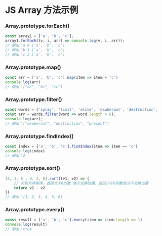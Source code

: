 # JS Array 方法示例

### Array.prototype.forEach()
```js
const array1 = ['a', 'b', 'c'];
array1.forEach((v, i, arr) => console.log(v, i, arr));
// 输出：a 0 ['a', 'b', 'c']
// 输出：b 1 ['a', 'b', 'c']
// 输出：c 2 ['a', 'b', 'c']
```

### Array.prototype.map()
```js
const arr = ['a', 'b', 'c'].map(item => item + 'c')
console.log(arr)
// 输出：["ac", "bc", "cc"]
```

### Array.prototype.filter()
```js
const words = ['spray', 'limit', 'elite', 'exuberant', 'destruction', 'present'];
const arr = words.filter(word => word.length > 6);
console.log(arr);
// 输出：["exuberant", "destruction", "present"]
```

### Array.prototype.findIndex()
```js
const index = ['a', 'b', 'c'].findIndex(item => item == 'c')
console.log(index)
// 输出：2
```

### Array.prototype.sort()
```js
[3, 1, 5 , 4, 2, 6].sort((v1, v2) => {
    // 实现升序排序。返回大于0的数 表示交换位置，返回小于0的数表示不交换位置
    return v1 - v2
})
// 输出：[1, 2, 3, 4, 5, 6]
```

### Array.prototype.every()
```js
const result = ['a', 'b', 'c'].every(item => item.length == 1)
console.log(result)
// 输出：true
```


